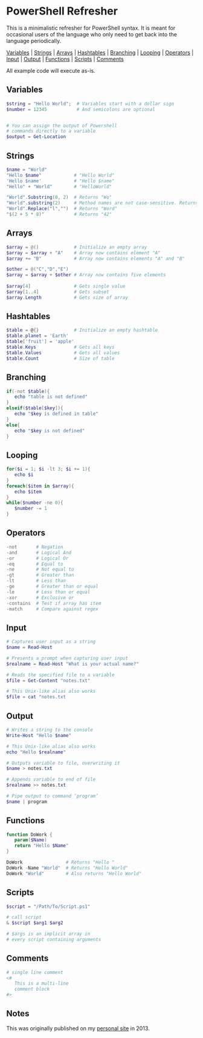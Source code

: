 # PowerShell Refresher<a name="top"></a>

This is a minimalistic refresher for PowerShell syntax. It is meant for occasional users of the language who only need to get back into the language periodically. 

[Variables](#Variables) | [Strings](#Strings) | [Arrays](#Arrays) | [Hashtables](#Hashtables) |
[Branching](#Branching) | [Looping](#Looping) | [Operators](#Operators) | [Input](#Input) | [Output](#Output) |
[Functions](#Functions) | [Scripts](#Scripts) | [Comments](#Comments)

All example code will execute as-is.

## Variables
```powershell
$string = "Hello World";  # Variables start with a dollar sign
$number = 12345           # And semicolons are optional


# You can assign the output of Powershell 
# commands directly to a variable
$output = Get-Location
```

## Strings
```powershell
$name = "World"
"Hello $name"            # "Hello World"
'Hello $name'            # "Hello $name"
"Hello" + "World"        # "HelloWorld"

"World".Substring(0, 2)  # Returns "Wo"
"World".substring(2)     # Method names are not case-sensitive. Returns "rld" 
"World".Replace("l","")  # Returns "Word"
"$(2 + 5 * 8)"           # Returns "42"
```

## Arrays
```powershell
$array = @()             # Initialize an empty array
$array = $array + "A"    # Array now contains element "A"
$array += "B"            # Array now contains elements "A" and "B"

$other = @("C","D","E")
$array = $array + $other # Array now contains five elements
 
$array[4]                # Gets single value
$array[1..4]             # Gets subset
$array.Length            # Gets size of array
```

## Hashtables
```powershell
$table = @{}             # Initialize an empty hashtable
$table.planet = 'Earth'
$table['fruit'] = 'apple'
$table.Keys              # Gets all keys
$table.Values            # Gets all values
$table.Count             # Size of table
```

## Branching
```powershell
if(-not $table){
   echo "table is not defined"
}
elseif($table[$key]){
   echo "$key is defined in table"
}
else{
   echo "$key is not defined"
}
```

## Looping
```powershell
for($i = 1; $i -lt 3; $i += 1){
   echo $i
}
foreach($item in $array){
   echo $item
}
while($number -ne 0){
   $number -= 1
}

```

## Operators
```powershell
-not       # Negation
-and       # Logical And
-or        # Logical Or
-eq        # Equal to
-ne        # Not equal to
-gt        # Greater than
-lt        # Less than
-ge        # Greater than or equal
-le        # Less than or equal
-xor       # Exclusive or
-contains  # Test if array has item
-match     # Compare against regex
```
## Input
```powershell
# Captures user input as a string
$name = Read-Host 

# Presents a prompt when capturing user input
$realname = Read-Host "What is your actual name?"

# Reads the specified file to a variable
$file = Get-Content "notes.txt"

# This Unix-like alias also works
$file = cat "notes.txt

```

## Output
```powershell
# Writes a string to the console
Write-Host "Hello $name"

# This Unix-like alias also works
echo "Hello $realname"

# Outputs variable to file, overwriting it
$name > notes.txt

# Appends variable to end of file
$realname >> notes.txt

# Pipe output to command ‘program’
$name | program 
```

## Functions
```powershell
function DoWork {
   param($Name)
   return "Hello $Name"
}

DoWork                # Returns "Hello "
DoWork -Name "World"  # Returns "Hello World"
DoWork "World"        # Also returns "Hello World"
```

## Scripts
```powershell
$script = "/Path/To/Script.ps1"

# call script
& $script $arg1 $arg2 

# $args is an implicit array in
# every script containing arguments
```

## Comments
```powershell
# single line comment
<#
   This is a multi-line
   comment block
#>
```

## Notes
This was originally published on my [personal site](https://turtlesort.com/) in 2013.
